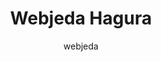 ---
title: Webjeda Hagura
github: https://github.com/sharu725/hagura
demo: http://webjeda.com/hagura
author: webjeda
ssg:
  - Jekyll
cms:
  - No Cms
---